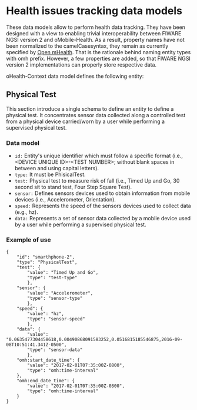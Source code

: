 # Health issues tracking data models

These data models allow to perform health data tracking. They have been designed with a view to enabling trivial interoperability between FIWARE NGSI version 2 and oMobile-Health. As a result, property names have not been normalized to the camelCasesyntax, they remain as currently specified by [Open mHealth](http://www.openmhealth.org/). That is the rationale behind naming entity types with omh prefix. However, a few properties are added, so that FIWARE NGSI version 2 implementations can properly store respective data.

oHealth-Context data model defines the following entity:

## Physical Test

This section introduce a single schema to define an entity to define a physical test. It concentrates sensor data collected along a controlled test from a physical device carried/worn by a user while performing a supervised physical test.

### Data model
* ```id:``` Entity's unique identifier which must follow a specific format (i.e., \<DEVICE UNIQUE ID\>-\<TEST NUMBER\>; without blank spaces in between and using capital letters).
* ```type:``` It must be PhisicalTest.
* ```test:``` Physical test to measure risk of fall (i.e., Timed Up and Go, 30 second sit to stand test, Four Step Square Test).
* ```sensor:``` Defines sensors devices used to obtain information from mobile devices (i.e., Accelerometer, Orientation).
* ```speed:``` Represents the speed of the sensors devices used to collect data (e.g., hz). 
* ```data:``` Represents a set of sensor data collected by a mobile device used by a user while performing a supervised physical test.

### Example of use
```
{
    "id": "smarthphone-2",
    "type": "PhysicalTest",
    "test": {
        "value": "Timed Up and Go",
        "type": "test-type"
        },
    "sensor": {
        "value": "Accelerometer",
        "type": "sensor-type"
        },
    "speed": {
        "value": "hz",
        "type": "sensor-speed"
        },
    "data": {
        "value": "0.0635477304458618,0.00490868091583252,0.0516815185546875,2016-09-08T10:51:41.341Z-0500",
        "type": "sensor-data"
        },
    "omh:start_date_time": {
        "value": "2017-02-01T07:35:00Z-0800",
        "type": "omh:time-interval"
    },
    "omh:end_date_time": {
        "value": "2017-02-01T07:35:00Z-0800",
        "type": "omh:time-interval"
    }
}
```
